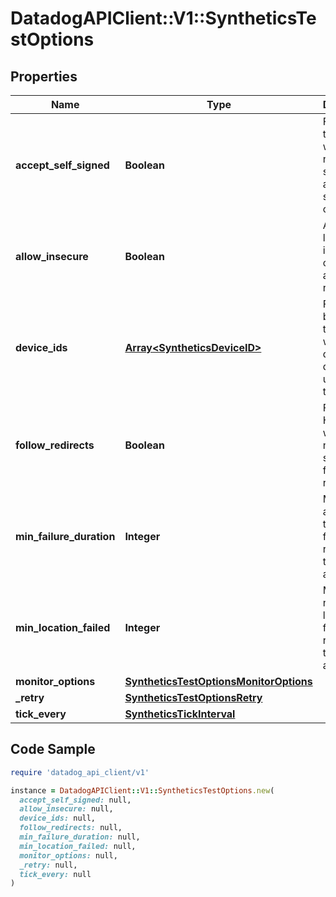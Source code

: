 # DatadogAPIClient::V1::SyntheticsTestOptions

## Properties

| Name | Type | Description | Notes |
| ---- | ---- | ----------- | ----- |
| **accept_self_signed** | **Boolean** | For SSL test, whether or not the test should allow self signed certificates. | [optional] |
| **allow_insecure** | **Boolean** | Allows loading insecure content for an HTTP request. | [optional] |
| **device_ids** | [**Array&lt;SyntheticsDeviceID&gt;**](SyntheticsDeviceID.md) | For browser test, array with the different device IDs used to run the test. | [optional] |
| **follow_redirects** | **Boolean** | For API HTTP test, whether or not the test should follow redirects. | [optional] |
| **min_failure_duration** | **Integer** | Minimum amount of time in failure required to trigger an alert. | [optional] |
| **min_location_failed** | **Integer** | Minimum number of locations in failure required to trigger an alert. | [optional] |
| **monitor_options** | [**SyntheticsTestOptionsMonitorOptions**](SyntheticsTestOptionsMonitorOptions.md) |  | [optional] |
| **_retry** | [**SyntheticsTestOptionsRetry**](SyntheticsTestOptionsRetry.md) |  | [optional] |
| **tick_every** | [**SyntheticsTickInterval**](SyntheticsTickInterval.md) |  | [optional] |

## Code Sample

```ruby
require 'datadog_api_client/v1'

instance = DatadogAPIClient::V1::SyntheticsTestOptions.new(
  accept_self_signed: null,
  allow_insecure: null,
  device_ids: null,
  follow_redirects: null,
  min_failure_duration: null,
  min_location_failed: null,
  monitor_options: null,
  _retry: null,
  tick_every: null
)
```

